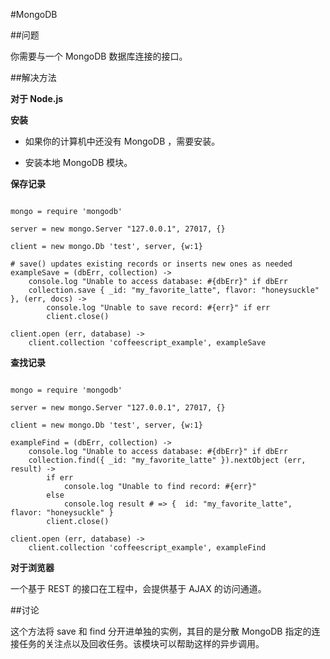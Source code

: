#MongoDB
  
##问题
  
你需要与一个 MongoDB 数据库连接的接口。
  
##解决方法
  
**对于 Node.js**
  
**安装**

- 如果你的计算机中还没有 MongoDB ，需要安装。
  
- 安装本地 MongoDB 模块。

**保存记录**
  
<pre><code>
mongo = require 'mongodb'

server = new mongo.Server "127.0.0.1", 27017, {}

client = new mongo.Db 'test', server, {w:1}

# save() updates existing records or inserts new ones as needed
exampleSave = (dbErr, collection) ->
    console.log "Unable to access database: #{dbErr}" if dbErr
    collection.save { _id: "my_favorite_latte", flavor: "honeysuckle" }, (err, docs) ->
        console.log "Unable to save record: #{err}" if err
        client.close()

client.open (err, database) ->
    client.collection 'coffeescript_example', exampleSave
</code></pre>  
  
**查找记录**
  
<pre><code>
mongo = require 'mongodb'

server = new mongo.Server "127.0.0.1", 27017, {}

client = new mongo.Db 'test', server, {w:1}

exampleFind = (dbErr, collection) ->
    console.log "Unable to access database: #{dbErr}" if dbErr
    collection.find({ _id: "my_favorite_latte" }).nextObject (err, result) ->
        if err
            console.log "Unable to find record: #{err}"
        else
            console.log result # => {  id: "my_favorite_latte", flavor: "honeysuckle" }
        client.close()

client.open (err, database) ->
    client.collection 'coffeescript_example', exampleFind
</code></pre>
  
**对于浏览器**
  
一个基于 REST 的接口在工程中，会提供基于 AJAX 的访问通道。
  
##讨论
  
这个方法将 save 和 find 分开进单独的实例，其目的是分散 MongoDB 指定的连接任务的关注点以及回收任务。该模块可以帮助这样的异步调用。

